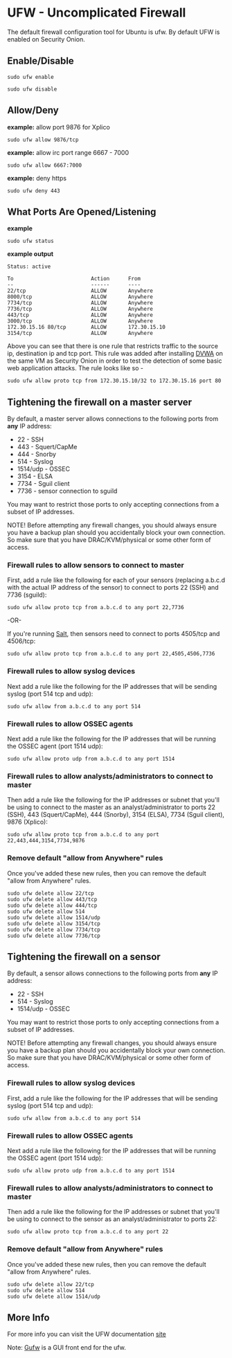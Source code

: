 # UFW - Uncomplicated Firewall #
The default firewall configuration tool for Ubuntu is ufw. By default UFW is enabled on Security Onion.

## Enable/Disable ##
```
sudo ufw enable
```

```
sudo ufw disable
```
## Allow/Deny ##

**example:** allow port 9876 for Xplico
```
sudo ufw allow 9876/tcp
```
**example:** allow irc port range 6667 - 7000
```
sudo ufw allow 6667:7000
```
**example:** deny https
```
sudo ufw deny 443
```

## What Ports Are Opened/Listening ##
**example**
```
sudo ufw status
```
**example output**
```
Status: active

To                         Action      From
--                         ------      ----
22/tcp                     ALLOW       Anywhere
8000/tcp                   ALLOW       Anywhere
7734/tcp                   ALLOW       Anywhere
7736/tcp                   ALLOW       Anywhere
443/tcp                    ALLOW       Anywhere
3000/tcp                   ALLOW       Anywhere
172.30.15.16 80/tcp        ALLOW       172.30.15.10
3154/tcp                   ALLOW       Anywhere
```

Above you can see that there is one rule that restricts traffic to the source ip, destination ip and tcp port. This rule was added after installing [DVWA](http://code.google.com/p/dvwa/) on the same VM as Security Onion in order to test the detection of some basic web application attacks. The rule looks like so -

```
sudo ufw allow proto tcp from 172.30.15.10/32 to 172.30.15.16 port 80
```

## Tightening the firewall on a master server ##

By default, a master server allows connections to the following ports from **any** IP address:
  * 22 - SSH
  * 443 - Squert/CapMe
  * 444 - Snorby
  * 514 - Syslog
  * 1514/udp - OSSEC
  * 3154 - ELSA
  * 7734 - Sguil client
  * 7736 - sensor connection to sguild

You may want to restrict those ports to only accepting connections from a subset of IP addresses.

NOTE! Before attempting any firewall changes, you should always ensure you have a backup plan should you accidentally block your own connection.  So make sure that you have DRAC/KVM/physical or some other form of access.

### Firewall rules to allow sensors to connect to master ###
First, add a rule like the following for each of your sensors (replacing a.b.c.d with the actual IP address of the sensor) to connect to ports 22 (SSH) and 7736 (sguild):
```
sudo ufw allow proto tcp from a.b.c.d to any port 22,7736
```

-OR-

If you're running [Salt](Salt.md), then sensors need to connect to ports 4505/tcp and 4506/tcp:
```
sudo ufw allow proto tcp from a.b.c.d to any port 22,4505,4506,7736
```


### Firewall rules to allow syslog devices ###
Next add a rule like the following for the IP addresses that will be sending syslog (port 514 tcp and udp):
```
sudo ufw allow from a.b.c.d to any port 514
```

### Firewall rules to allow OSSEC agents ###
Next add a rule like the following for the IP addresses that will be running the OSSEC agent (port 1514 udp):
```
sudo ufw allow proto udp from a.b.c.d to any port 1514
```

### Firewall rules to allow analysts/administrators to connect to master ###
Then add a rule like the following for the IP addresses or subnet that you'll be using to connect to the master as an analyst/administrator to ports 22 (SSH), 443 (Squert/CapMe), 444 (Snorby), 3154 (ELSA), 7734 (Sguil client), 9876 (Xplico):
```
sudo ufw allow proto tcp from a.b.c.d to any port 22,443,444,3154,7734,9876
```

### Remove default "allow from Anywhere" rules ###
Once you've added these new rules, then you can remove the default "allow from Anywhere" rules.
```
sudo ufw delete allow 22/tcp 
sudo ufw delete allow 443/tcp
sudo ufw delete allow 444/tcp
sudo ufw delete allow 514
sudo ufw delete allow 1514/udp
sudo ufw delete allow 3154/tcp
sudo ufw delete allow 7734/tcp
sudo ufw delete allow 7736/tcp
```

## Tightening the firewall on a sensor ##

By default, a sensor allows connections to the following ports from **any** IP address:
  * 22 - SSH
  * 514 - Syslog
  * 1514/udp - OSSEC

You may want to restrict those ports to only accepting connections from a subset of IP addresses.

NOTE! Before attempting any firewall changes, you should always ensure you have a backup plan should you accidentally block your own connection.  So make sure that you have DRAC/KVM/physical or some other form of access.

### Firewall rules to allow syslog devices ###
First, add a rule like the following for the IP addresses that will be sending syslog (port 514 tcp and udp):
```
sudo ufw allow from a.b.c.d to any port 514
```

### Firewall rules to allow OSSEC agents ###
Next add a rule like the following for the IP addresses that will be running the OSSEC agent (port 1514 udp):
```
sudo ufw allow proto udp from a.b.c.d to any port 1514
```

### Firewall rules to allow analysts/administrators to connect to master ###
Then add a rule like the following for the IP addresses or subnet that you'll be using to connect to the sensor as an analyst/administrator to ports 22:
```
sudo ufw allow proto tcp from a.b.c.d to any port 22
```

### Remove default "allow from Anywhere" rules ###
Once you've added these new rules, then you can remove the default "allow from Anywhere" rules.
```
sudo ufw delete allow 22/tcp 
sudo ufw delete allow 514
sudo ufw delete allow 1514/udp
```

## More Info ##
For more info you can visit the UFW documentation [site](https://help.ubuntu.com/community/UFW)

Note: [Gufw](https://help.ubuntu.com/community/Gufw) is a GUI front end for the ufw.
